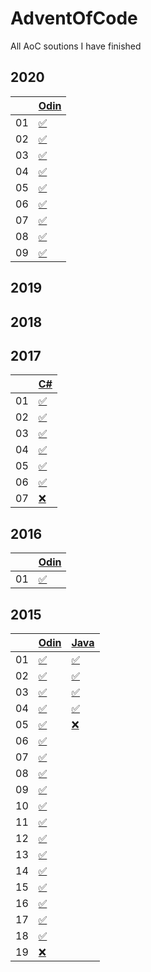# AdventOfCode
All AoC soutions I have finished

## 2020

|    |[Odin][odin]   |
|----|---------------|
| 01 |[✅][20d01odin]  |
| 02 |[✅][20d02odin] |
| 03 |[✅][20d03odin] |
| 04 |[✅][20d04odin] |
| 05 |[✅][20d05odin] |
| 06 |[✅][20d06odin] |
| 07 |[✅][20d07odin] |
| 08 |[✅][20d08odin] |
| 09 |[✅][20d09odin] |

[odin]: http://odin-lang.org/
[20d01odin]: https://github.com/SpencasaurusRex/AdventOfCode/blob/master/2020/Odin/day01.odin
[20d02odin]: https://github.com/SpencasaurusRex/AdventOfCode/blob/master/2020/Odin/day02.odin
[20d03odin]: https://github.com/SpencasaurusRex/AdventOfCode/blob/master/2020/Odin/day03.odin
[20d04odin]: https://github.com/SpencasaurusRex/AdventOfCode/blob/master/2020/Odin/day04.odin
[20d05odin]: https://github.com/SpencasaurusRex/AdventOfCode/blob/master/2020/Odin/day05.odin
[20d06odin]: https://github.com/SpencasaurusRex/AdventOfCode/blob/master/2020/Odin/day06.odin
[20d07odin]: https://github.com/SpencasaurusRex/AdventOfCode/blob/master/2020/Odin/day07.odin
[20d08odin]: https://github.com/SpencasaurusRex/AdventOfCode/blob/master/2020/Odin/day08.odin
[20d09odin]: https://github.com/SpencasaurusRex/AdventOfCode/blob/master/2020/Odin/day09.odin


## 2019

## 2018

## 2017
|    |[C#][csharp]   |
|----|---------------|
| 01 |[✅][17d01csharp] |
| 02 |[✅][17d02csharp] |
| 03 |[✅][17d03csharp] |
| 04 |[✅][17d04csharp] |
| 05 |[✅][17d05csharp] |
| 06 |[✅][17d06csharp] |
| 07 |[❌][17d07csharp] |

[csharp]: https://docs.microsoft.com/en-us/dotnet/csharp/
[17d01csharp]: https://github.com/SpencasaurusRex/AdventOfCode/blob/master/2017/CSharp/Program.cs#L145
[17d02csharp]: https://github.com/SpencasaurusRex/AdventOfCode/blob/master/2017/CSharp/Program.cs#L188
[17d03csharp]: https://github.com/SpencasaurusRex/AdventOfCode/blob/master/2017/CSharp/Program.cs#L315
[17d04csharp]: https://github.com/SpencasaurusRex/AdventOfCode/blob/master/2017/CSharp/Program.cs#L432
[17d05csharp]: https://github.com/SpencasaurusRex/AdventOfCode/blob/master/2017/CSharp/Program.cs#L541
[17d06csharp]: https://github.com/SpencasaurusRex/AdventOfCode/blob/master/2017/CSharp/Program.cs#L612
[17d07csharp]: https://github.com/SpencasaurusRex/AdventOfCode/blob/master/2017/CSharp/Program.cs#L755


## 2016
|    |[Odin][odin]   |
|----|---------------|
| 01 |[✅][16d01odin] |

[16d01odin]: https://github.com/SpencasaurusRex/AdventOfCode/blob/master/2016/Odin/day01.odin


## 2015
|    |[Odin][odin]    | [Java][java]|
|----|----------------|-------------|
| 01 |[✅][15d01odin] |[✅][15d01java]|
| 02 |[✅][15d02odin] |[✅][15d02java]|
| 03 |[✅][15d03odin] |[✅][15d03java]|
| 04 |[✅][15d04odin] |[✅][15d04java]|
| 05 |[✅][15d05odin] |[❌][15d05java]|
| 06 |[✅][15d06odin] ||
| 07 |[✅][15d07odin] ||
| 08 |[✅][15d08odin] ||
| 09 |[✅][15d09odin] ||
| 10 |[✅][15d10odin] ||
| 11 |[✅][15d11odin] ||
| 12 |[✅][15d12odin] ||
| 13 |[✅][15d13odin] ||
| 14 |[✅][15d14odin] ||
| 15 |[✅][15d15odin] ||
| 16 |[✅][15d16odin] ||
| 17 |[✅][15d17odin] ||
| 18 |[✅][15d18odin] ||
| 19 |[❌][15d19odin] ||

[java]: https://www.java.com/en/
[15d01odin]: https://github.com/SpencasaurusRex/AdventOfCode/blob/master/2015/Odin/day01.odin
[15d02odin]: https://github.com/SpencasaurusRex/AdventOfCode/blob/master/2015/Odin/day02.odin
[15d03odin]: https://github.com/SpencasaurusRex/AdventOfCode/blob/master/2015/Odin/day03.odin
[15d04odin]: https://github.com/SpencasaurusRex/AdventOfCode/blob/master/2015/Odin/day04.odin
[15d05odin]: https://github.com/SpencasaurusRex/AdventOfCode/blob/master/2015/Odin/day05.odin
[15d06odin]: https://github.com/SpencasaurusRex/AdventOfCode/blob/master/2015/Odin/day06.odin
[15d07odin]: https://github.com/SpencasaurusRex/AdventOfCode/blob/master/2015/Odin/day07.odin
[15d08odin]: https://github.com/SpencasaurusRex/AdventOfCode/blob/master/2015/Odin/day08.odin
[15d09odin]: https://github.com/SpencasaurusRex/AdventOfCode/blob/master/2015/Odin/day09.odin
[15d10odin]: https://github.com/SpencasaurusRex/AdventOfCode/blob/master/2015/Odin/day10.odin
[15d11odin]: https://github.com/SpencasaurusRex/AdventOfCode/blob/master/2015/Odin/day11.odin
[15d12odin]: https://github.com/SpencasaurusRex/AdventOfCode/blob/master/2015/Odin/day12.odin
[15d13odin]: https://github.com/SpencasaurusRex/AdventOfCode/blob/master/2015/Odin/day13.odin
[15d14odin]: https://github.com/SpencasaurusRex/AdventOfCode/blob/master/2015/Odin/day14.odin
[15d15odin]: https://github.com/SpencasaurusRex/AdventOfCode/blob/master/2015/Odin/day15.odin
[15d16odin]: https://github.com/SpencasaurusRex/AdventOfCode/blob/master/2015/Odin/day16.odin
[15d17odin]: https://github.com/SpencasaurusRex/AdventOfCode/blob/master/2015/Odin/day17.odin
[15d18odin]: https://github.com/SpencasaurusRex/AdventOfCode/blob/master/2015/Odin/day18.odin
[15d19odin]: https://github.com/SpencasaurusRex/AdventOfCode/blob/master/2015/Odin/day19.odin
[15d01java]: https://github.com/SpencasaurusRex/AdventOfCode/blob/master/2015/java/Day1.java
[15d02java]: https://github.com/SpencasaurusRex/AdventOfCode/blob/master/2015/Java/Day2.java
[15d03java]: https://github.com/SpencasaurusRex/AdventOfCode/blob/master/2015/Java/Day3.java
[15d04java]: https://github.com/SpencasaurusRex/AdventOfCode/blob/master/2015/Java/Day4.java
[15d05java]: https://github.com/SpencasaurusRex/AdventOfCode/blob/master/2015/Java/Day5.java
